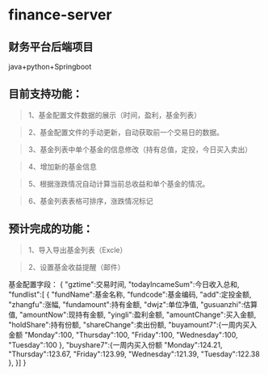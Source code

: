 # finance-server

## 财务平台后端项目
  java+python+Springboot 

## 目前支持功能：

>1、基金配置文件数据的展示（时间，盈利，基金列表）

>2、基金配置文件的手动更新，自动获取前一个交易日的数据。

>3、基金列表中单个基金的信息修改（持有总值，定投，今日买入卖出）

>4、增加新的基金信息

>5、根据涨跌情况自动计算当前总收益和单个基金的情况。

>6、基金列表表格可排序，涨跌情况标记

## 预计完成的功能：

>1、导入导出基金列表（Excle）

>2、设置基金收益提醒（邮件）

基金配置字段：
{
  "gztime":交易时间,
	"todayIncameSum":今日收入总和,
  "fundlist":[
		{
      "fundName":基金名称,
      "fundcode":基金编码,
      "add":定投金额,
			"zhangfu":涨幅,
			"fundamount":持有金额,
			"dwjz":单位净值,
			"gusuanzhi":估算值,
			"amountNow":现持有金额,
			"yingli":盈利金额,
			"amountChange":买入金额,
			"holdShare":持有份额,
			"shareChange":卖出份额,
			"buyamount7":{一周内买入金额
				"Monday":100,
				"Thursday":100,
				"Friday":100,
				"Wednesday":100,
				"Tuesday":100
			},
      "buyshare7":{一周内买入份额
				"Monday":124.21,
				"Thursday":123.67,
				"Friday":123.99,
				"Wednesday":121.39,
				"Tuesday":122.38
			},
		}]
   }
